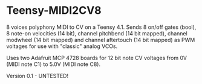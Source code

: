 # Teensy-MIDI2CV8
8 voices polyphony MIDI to CV on a Teensy 4.1. Sends 8 on/off gates (bool), 8 note-on velocities (14 bit), channel pitchbend (14 bit mapped), channel modwheel (14 bit mapped) and channel aftertouch (14 bit mapped) as PWM voltages for use with "classic" analog VCOs. 

Uses two Adafruit MCP 4728 boards for 12 bit note CV voltages from 0V (MIDI note C1) to 5.0V (MIDI note C8).

Version 0.1 - UNTESTED!
